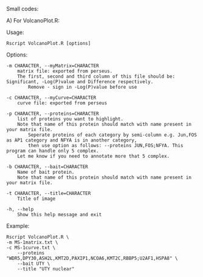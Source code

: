 Small codes:

A) For VolcanoPlot.R:

Usage: 

	Rscript VolcanoPlot.R [options]

Options:

	-m CHARACTER, --myMatrix=CHARACTER
		matrix file: exported from perseus. 
  		The first, second and third column of this file should be: Significant, -Log(P)value and Difference respectively. 
    		Remove - sign in -Log(P)value before use

	-c CHARACTER, --myCurve=CHARACTER
		curve file: exported from perseus

	-p CHARACTER, --proteins=CHARACTER
		list of proteins you want to highlight. 
  		Note that name of this protein should match with name present in your matrix file. 
    		Seperate proteins of each category by semi-column e.g. Jun,FOS as AP1 category and NFYA is in another category, 
      		then use option as follows: --proteins JUN,FOS;NFYA. This program can handle only 5 complex. 
		Let me know if you need to annotate more that 5 complex.

	-b CHARACTER, --bait=CHARACTER
		Name of bait protein. 
  		Note that name of this protein should match with name present in your matrix file.

	-t CHARACTER, --title=CHARACTER
		Title of image

	-h, --help
		Show this help message and exit

Example:
	
 	Rscript VolcanoPlot.R \
  	-m MS-1matrix.txt \
   	-c MS-1curve.txt \
    	--proteins "WDR5,DPY30,ASH2L,KMT2D,PAXIP1,NCOA6,KMT2C,RBBP5;U2AF1,HSPA8" \
     	--bait UTY \
      	--title "UTY nuclear"
